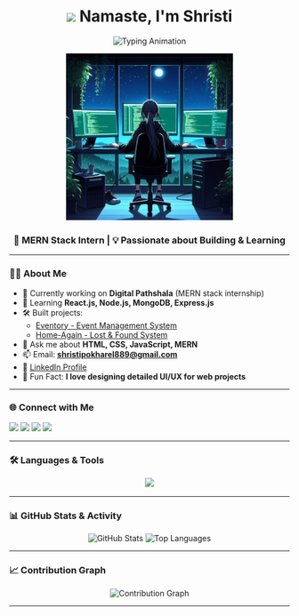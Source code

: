 <h1 align="center">
  <img src="https://media.giphy.com/media/hvRJCLFzcasrR4ia7z/giphy.gif" width="35">
  Namaste, I'm Shristi
</h1>

<p align="center">
  <img src="https://readme-typing-svg.herokuapp.com?font=Fira+Code&size=22&duration=3000&pause=1000&color=2D9AFF&center=true&vCenter=true&width=500&lines=MERN+Stack+Developer;Full+Stack+Web+Developer;Always+Learning+New+Things" alt="Typing Animation" />
</p>

<p align="center">
  <img src="https://raw.githubusercontent.com/shristipokharel55/shristipokharel55/main/coding%20girl.jpeg" alt="Girl coding" width="300" />
</p>


<h3 align="center">🚀 MERN Stack Intern | 💡 Passionate about Building & Learning</h3>

---

### 👩‍💻 About Me  
- 🔭 Currently working on **Digital Pathshala** (MERN stack internship)  
- 🌱 Learning **React.js, Node.js, MongoDB, Express.js**  
- 🛠️ Built projects:  
  - [Eventory - Event Management System](https://github.com/shristipokharel55/Eventory)  
  - [Home-Again - Lost & Found System](https://github.com/shristipokharel55/Home-Again)  
- 💬 Ask me about **HTML, CSS, JavaScript, MERN**  
- 📫 Email: **shristipokharel889@gmail.com**  
- 📄 [LinkedIn Profile](https://www.linkedin.com/in/shristi-pokharel-252875268/)  
- 🎯 Fun Fact: **I love designing detailed UI/UX for web projects**  

---

### 🌐 Connect with Me  
<p align="left">
<a href="https://linkedin.com/in/shristi-pokharel-252875268/" target="_blank"><img src="https://img.shields.io/badge/LinkedIn-0077B5?style=for-the-badge&logo=linkedin&logoColor=white"/></a>
<a href="https://facebook.com/shristi.pokharel.102" target="_blank"><img src="https://img.shields.io/badge/Facebook-1877F2?style=for-the-badge&logo=facebook&logoColor=white"/></a>
<a href="https://instagram.com/pokharelshristee/" target="_blank"><img src="https://img.shields.io/badge/Instagram-E4405F?style=for-the-badge&logo=instagram&logoColor=white"/></a>
<a href="https://www.youtube.com/@shristipokharel2884" target="_blank"><img src="https://img.shields.io/badge/YouTube-FF0000?style=for-the-badge&logo=youtube&logoColor=white"/></a>
</p>

---

### 🛠 Languages & Tools  
<p align="center">
<img src="https://skillicons.dev/icons?i=html,css,js,react,nodejs,express,mongodb,mysql,sqlite,git,figma,django" />
</p>

---

### 📊 GitHub Stats & Activity  
<p align="center">
  <img src="https://github-readme-stats.vercel.app/api?username=shristipokharel55&show_icons=true&theme=tokyonight" alt="GitHub Stats" height="160"/>
  <img src="https://github-readme-stats.vercel.app/api/top-langs/?username=shristipokharel55&layout=compact&theme=tokyonight" alt="Top Languages" height="160"/>
</p>

---

### 📈 Contribution Graph  
<p align="center">
  <img src="https://github-readme-activity-graph.vercel.app/graph?username=shristipokharel55&bg_color=0D1117&color=58A6FF&line=2F81F7&point=FFFFFF&hide_border=true" alt="Contribution Graph"/>
</p>

---
